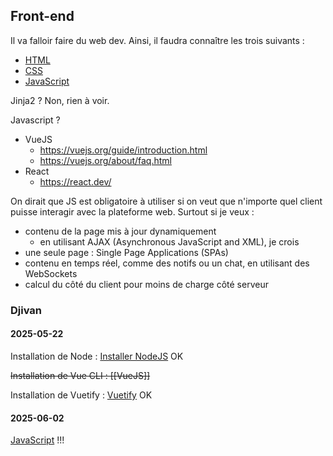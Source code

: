 ## Front-end 
Il va falloir faire du web dev. 
Ainsi, il faudra connaître les trois suivants : 
- [HTML](../Guides/HTML.md) 
- [CSS](../Guides/CSS.md) 
- [JavaScript](../Guides/JavaScript.md) 



Jinja2 ? Non, rien à voir. 

Javascript ? 
- VueJS 
	- https://vuejs.org/guide/introduction.html 
	- https://vuejs.org/about/faq.html 
- React 
	- https://react.dev/ 

On dirait que JS est obligatoire à utiliser si on veut que n'importe quel client puisse interagir avec la plateforme web. Surtout si je veux : 
- contenu de la page mis à jour dynamiquement 
	- en utilisant AJAX (Asynchronous JavaScript and XML), je crois 
- une seule page : Single Page Applications (SPAs) 
- contenu en temps réel, comme des notifs ou un chat, en utilisant des WebSockets 
- calcul du côté du client pour moins de charge côté serveur 

### Djivan 
#### 2025-05-22
Installation de Node : [Installer NodeJS](Installer%20NodeJS.md) 
OK 

~~Installation de Vue CLI : [[VueJS]]~~ 

Installation de Vuetify : [Vuetify](Vuetify.md) 
OK 

#### 2025-06-02 
[JavaScript](../Guides/JavaScript.md) !!! 


